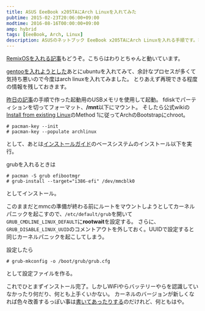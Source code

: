```yaml
---
title: ASUS EeeBook x205TAにArch Linuxを入れてみた
pubtime: 2015-02-23T20:06:00+09:00
modtime: 2016-08-16T00:00:00+09:00
amp: hybrid
tags: [EeeBook, Arch, Linux]
description: ASUSのネットブック EeeBook x205TAにArch Linuxを入れる手順です。ひとまずインストールが成功するまで書いてありますが、ドライバ回りはわりとトラブルが山積しています…。
---
```


<PS date="2016-08-16" level={1}>

<a href="/blog/2016/08/remixos-install-into-asus-x205ta">RemixOSを入れる記事</a>もどうぞ。こちらはわりとちゃんと動いています。

</PS>

[gentooを入れようとした](/blog/2015/02/gentoo-into-eeebook)あとにubuntuを入れてみて、余計なプロセスが多くて気持ち悪いので今度はarch linuxを入れてみました。
とりあえず再現できる程度の情報を残しておきます。

[昨日の記事](/blog/2015/02/gentoo-into-eeebook)の手順で作った起動用のUSBメモリを使用して起動。
fdiskでパーティションを切ってフォーマット、**/mnt**以下にマウント。
そしたら公式wikiの[Install from existing Linux](https://wiki.archlinux.org/index.php/Install_from_existing_Linux)のMethod 1に従ってArchのBootstrapにchroot。

```
# pacman-key --init
# pacman-key --populate archlinux
```
として、あとは[インストールガイド](https://wiki.archlinux.org/index.php/Installation_Guide_%%28日本語%%29)のベースシステムのインストール以下を実行。

grubを入れるときは
```
# pacman -S grub efibootmgr
# grub-install --target="i386-efi" /dev/mmcblk0
```
としてインストール。

このままだとmmcの準備が終わる前にルートをマウントしようとしてカーネルパニックを起こすので、`/etc/default/grub`を開いて`GRUB_CMDLINE_LINUX_DEFAULT`に**rootwait**を設定する。
さらに、`GRUB_DISABLE_LINUX_UUID`のコメントアウトを外しておく。UUIDで設定すると同じカーネルパニックを起こしてしまう。

設定したら
```
# grub-mkconfig -o /boot/grub/grub.cfg
```
として設定ファイルを作る。

これでひとまずインストール完了。しかしWiFiやらバッテリーやらを認識していなかったり何だり、何とも上手くいかない。
カーネルのバージョンが新しくなれば色々改善するっぽい事は[書いてあったりする](https://plus.google.com/communities/117853703024346186936)のだけれど、何ともはや。

